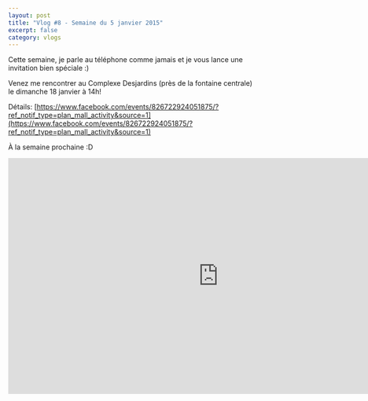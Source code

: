 ```yaml
---
layout: post
title: "Vlog #8 - Semaine du 5 janvier 2015"
excerpt: false
category: vlogs
---
```


Cette semaine, je parle au téléphone comme jamais et je vous lance une invitation bien spéciale :)

Venez me rencontrer au Complexe Desjardins (près de la fontaine centrale) le dimanche 18 janvier à 14h!

Détails: [https://www.facebook.com/events/826722924051875/?ref_notif_type=plan_mall_activity&source=1](https://www.facebook.com/events/826722924051875/?ref_notif_type=plan_mall_activity&source=1)

À la semaine prochaine :D

<iframe width="853" height="480" src="https://www.youtube.com/embed/d8V-fW2e_co" frameborder="0" allowfullscreen></iframe>

